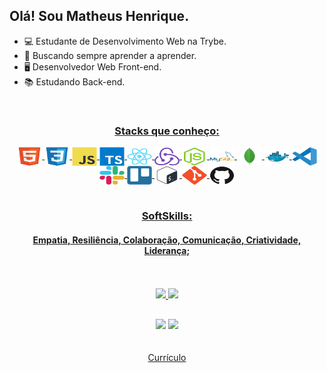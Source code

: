 ## Olá! Sou Matheus Henrique.
- 💻 Estudante de Desenvolvimento Web na Trybe.
- 🔭 Buscando sempre aprender a aprender.
- 🖥 Desenvolvedor Web Front-end.
- 📚 Estudando Back-end.

<div>
  <link rel="stylesheet" href="https://cdn.jsdelivr.net/gh/devicons/devicon@v2.13.0/devicon.min.css">
  <a href="https://github.com/matheushtc">
</div>

<div style="display: inline_block" align="center"><br>
  <h3>Stacks que conheço:</h3>
  <img align="center" alt="ewe-HTML" height="30" width="40" src="https://raw.githubusercontent.com/devicons/devicon/master/icons/html5/html5-original.svg">
  <img align="center" alt="ewe-CSS" height="30" width="40" src="https://raw.githubusercontent.com/devicons/devicon/master/icons/css3/css3-original.svg">
  <img align="center" alt="ewe-Js" height="30" width="40" src="https://raw.githubusercontent.com/devicons/devicon/master/icons/javascript/javascript-original.svg">
  <img align="center" alt="ewe-Ts" height="30" width="40" src="https://raw.githubusercontent.com/devicons/devicon/master/icons/typescript/typescript-original.svg">
  <img align="center" alt="ewe-Canva" height="30" width="40" src="https://raw.githubusercontent.com/devicons/devicon/master/icons/react/react-original.svg">
  <img align="center" alt="ewe-redux" width="40" height="30" src="https://raw.githubusercontent.com/devicons/devicon/master/icons/redux/redux-original.svg"/>
  <img align="center" alt="ewe-node" width="40" height="30" src="https://raw.githubusercontent.com/devicons/devicon/master/icons/nodejs/nodejs-original.svg"/>
  <img align="center" alt="ewe-mysql" width="40" height="30" src="https://raw.githubusercontent.com/devicons/devicon/master/icons/mysql/mysql-original-wordmark.svg"/>
  <img align="center" alt="ewe-mongodb" width="40" height="30" src="https://raw.githubusercontent.com/devicons/devicon/master/icons/mongodb/mongodb-original.svg"/>
  <img align="center" alt="ewe-docker" width="40" height="30" src="https://raw.githubusercontent.com/devicons/devicon/master/icons/docker/docker-original.svg"/>
  <img align="center" alt="ewe-VScode" height="30" width="40" src="https://raw.githubusercontent.com/devicons/devicon/master/icons/vscode/vscode-original.svg">
  <img align="center" alt="ewe-Slack" height="30" width="40" src="https://raw.githubusercontent.com/devicons/devicon/master/icons/slack/slack-original.svg">
  <img align="center" alt="ewe-Trello" height="30" width="40" src="https://raw.githubusercontent.com/devicons/devicon/master/icons/trello/trello-plain.svg">
  <img align="center" alt="ewe-Bash" height="30" width="40" src="https://raw.githubusercontent.com/devicons/devicon/master/icons/bash/bash-original.svg">
  <img align="center" alt="ewe-Git" height="30" width="40" src="https://raw.githubusercontent.com/devicons/devicon/master/icons/git/git-original.svg">
  <img align="center" alt="ewe-GitHub" height="30" width="40" src="https://raw.githubusercontent.com/devicons/devicon/master/icons/github/github-original.svg">
</div>
<div style="display: inline_block" align="center"><br>
  <h3>SoftSkills:</h3>
  <h4>Empatia, Resiliência, Colaboração, Comunicação, Criatividade, Liderança;</h4>
</div>
  <br><br>
<div align="center">
  <img height="150em" src="https://github-readme-stats.vercel.app/api?username=matheushtc&show_icons=true&theme=tokyonight" />
  <img height="150em" src="https://github-readme-stats.vercel.app/api/top-langs/?username=matheushtc&layout=compact&theme=tokyonight" />
</div>

##

<div align="center"> 
  <a href = "mailto:matheushtc75@gmail.com"><img src="https://img.shields.io/badge/-Gmail-%23333?style=for-the-badge&logo=gmail&logoColor=white" target="_blank"></a>
  <a href="https://www.linkedin.com/in/matheushtc" target="_blank"><img src="https://img.shields.io/badge/-LinkedIn-%230077B5?style=for-the-badge&logo=linkedin&logoColor=white" target="_blank"></a> 
</div>
<br><br>
<div align="center"> 
  <a href="https://drive.google.com/file/d/1Vtuw61QqZitoxl-MdzIyXnBNC8CiSWBr/view?usp=sharing" align="center" collor="white">Currículo
</div>
